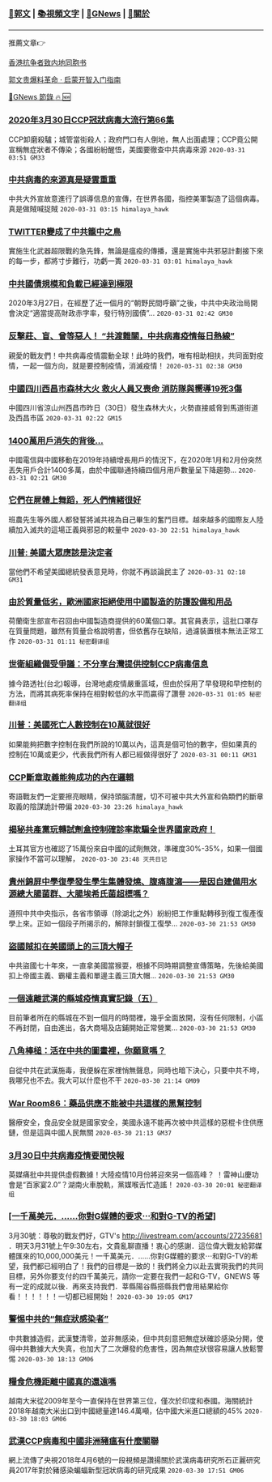 ###  [:eagle:郭文](https://github.com/ourhimalayas/txt) | [:books:視頻文字](https://github.com/ourhimalayas/txt/blob/master/content/README.md) | [:newspaper:GNews](https://github.com/ourhimalayas/txt/blob/master/content/gnews/README.md) | [:pray:關於](https://github.com/ourhimalayas/home/tree/master/about)
---

推薦文章:point_right:

[香港抗争者致内地同胞书](https://github.com/ourhimalayas/news/blob/master/2019/08/a_letter_from_the_hong_kong_people.md)

[郭文贵爆料革命 · 启蒙开智入门指南](https://github.com/ourhimalayas/txt/issues/1)

[:newspaper:GNews 節錄 :fire: :new:](https://github.com/ourhimalayas/txt/blob/master/content/gnews/README.md) 



### [2020年3月30日CCP冠狀病毒大流行第66集](/content/gnews/1/README.md)

CCP卸磨殺驢；城管當街殺人；政府門口有人倒地，無人出面處理；CCP竟公開宣稱無症狀者不傳染；各國紛紛醒悟，美國要徹查中共病毒來源  `2020-03-31 03:51 GM33`

### [中共病毒的來源真是疑雲重重](/content/gnews/2/README.md)

中共大外宣故意進行了誤導信息的宣傳，在世界各國，指控美軍製造了這個病毒。真是做賊喊捉賊  `2020-03-31 03:15 himalaya_hawk`

### [TWITTER變成了中共籠中之鳥](/content/gnews/3/README.md)

實施生化武器超限戰的急先鋒，無論是瘟疫的傳播，還是實施中共邪惡計劃接下來的每一步，都將寸步難行，功虧一簣  `2020-03-31 03:01 himalaya_hawk`

### [中共國債規模和負載已經達到極限](/content/gnews/4/README.md)

2020年3月27日，在經歷了近一個月的“朝野民間呼籲”之後，中共中央政治局開會決定“適當提高財政赤字率，發行特別國債”...  `2020-03-31 02:42 GM30`

### [反擊莊、盲、曾等惡人！ “共渡難關，中共病毒疫情每日熱線”](/content/gnews/5/README.md)

親愛的戰友們！中共病毒疫情震動全球！此時的我們，唯有相助相扶，共同面對疫情，一起一個方向，就是要控制疫情，消滅疫情！  `2020-03-31 02:38 GM30`

### [中國四川西昌市森林大火 救火人員又喪命 消防隊與嚮導19死3傷](/content/gnews/6/README.md)

中國四川省涼山州西昌市昨日（30日）發生森林大火，火勢直接威脅到馬道街道及西昌市區  `2020-03-31 02:22 GM15`

### [1400萬用戶消失的背後&#8230;](/content/gnews/7/README.md)

中國電信與中國移動在2019年持續增長用戶的情況下，在2020年1月和2月份突然丟失用戶合計1400多萬，由於中國聯通持續四個月用戶數量呈下降趨勢...  `2020-03-31 02:21 GM30`

### [它們在屍體上舞蹈，死人們情緒很好](/content/gnews/8/README.md)

班農先生等外國人都發誓將滅共視為自己畢生的奮鬥目標。越來越多的國際友人陸續加入滅共的這場正義與邪惡的較量中  `2020-03-30 22:51 himalaya_hawk`

### [川普: 美國大眾應該是決定者](/content/gnews/9/README.md)

當他們不希望美國總統發表意見時，你就不再談論民主了  `2020-03-31 02:18 GM31`

### [由於質量低劣，歐洲國家拒絕使用中國製造的防護設備和用品](/content/gnews/10/README.md)

荷蘭衛生部宣布召回由中國製造商提供的60萬個口罩。其官員表示，這批口罩存在質量問題，雖然有質量合格說明書，但依舊存在缺陷，過濾裝置根本無法正常工作  `2020-03-31 01:11 秘密翻译组`

### [世衛組織備受爭議：不分享台灣提供控制CCP病毒信息](/content/gnews/11/README.md)

據今路透社(台北)報導，台灣地處疫情嚴重區域，但由於採用了早發現和早控制的方法，而將其病死率保持在相對較低的水平而贏得了讚譽  `2020-03-31 01:05 秘密翻译组`

### [川普：美國死亡人數控制在10萬就很好](/content/gnews/12/README.md)

如果能夠把數字控制在我們所說的10萬以內，這真是個可怕的數字，但如果真的控制在10萬或更少，代表我們所有人都已經做得很好了  `2020-03-31 00:11 GM31`

### [CCP斷章取義能夠成功的內在邏輯](/content/gnews/13/README.md)

寄語戰友們一定要擦亮眼睛，保持頭腦清醒，切不可被中共大外宣和偽類們的斷章取義的陰謀詭計帶偏  `2020-03-30 23:26 himalaya_hawk`

### [揭秘共產黨玩轉試劑盒控制確診率欺騙全世界國家政府！](/content/gnews/14/README.md)

土耳其官方也確認了15萬份來自中國的試劑無效，準確度30%-35%，如果一個國家操作不當可以理解，  `2020-03-30 23:48 灭共日记`

### [貴州錦屏中學復學發生學生集體發燒、腹痛腹瀉——是因自建備用水源總大腸菌群、大腸埃希氏菌超標嗎？](/content/gnews/15/README.md)

遵照中共中央指示，各省市領導（除湖北之外）紛紛把工作重點轉移到復工復產復學上來。正如一個段子所揭示的，解除封鎖復工復學...  `2020-03-30 21:53 GM30`

### [盜國賊扣在美國頭上的三頂大帽子](/content/gnews/16/README.md)

中共盜國七十年來，一直拿美國當猴耍，根據不同時期調整宣傳策略，先後給美國扣上帝國主義、霸權主義和單邊主義三頂大帽...  `2020-03-30 21:53 GM30`

### [一個遠離武漢的縣城疫情真實記錄（五）](/content/gnews/17/README.md)

目前筆者所在的縣城在不到一個月的時間裡，幾乎全面放開，沒有任何限制，小區不再封閉，自由進出，各大商場及店鋪開始正常營業...  `2020-03-30 21:53 GM30`

### [八角棒槌：活在中共的圖畫裡，你願意嗎？](/content/gnews/18/README.md)

自從中共在武漢施毒，我便躲在家裡悄無聲息，同時也暗下決心，只要中共不垮，我哪兒也不去。我大可以什麼也不干  `2020-03-30 21:14 GM09`

### [War Room86：藥品供應不能被中共這樣的黑幫控制](/content/gnews/19/README.md)

醫療安全，食品安全就是國家安全，美國永遠不能再次被中共這樣的惡棍卡住供應鏈，但是這與中國人民無關  `2020-03-30 21:13 GM37`

### [3月30日中共病毒疫情要聞快報](/content/gnews/20/README.md)

英媒痛批中共提供虛假數據！大陸疫情10月份將迎來另一個高峰？ ！雷神山慶功會是“百家宴2.0”？湖南火車脫軌，黨媒喉舌忙造謠！  `2020-03-30 20:01 秘密翻译组`

### [[一千萬美元．……你對G媒體的要求⋯和對G-TV的希望]](/content/gnews/21/README.md)

3月30號：尊敬的戰友們好，GTV&#039;s http://livestream.com/accounts/27235681 ．明天3月31號上午9:30左右，文貴亂聊直播！衷心的感謝．這位偉大戰友給郭媒體匯來的10,000,000美元！一千萬美元．……你對G媒體的要求⋯和對G-TV的希望，我們都已經明白了！我們的目標是一致的！我們將全力以赴去實現我們的共同目標，另外你要支付的四千萬美元，請你一定要在我們一起和G-TV，GNEWS 等有一定的成就以後．再來支持我們．莘縣陽谷縣搭縣我們會用結果給你看！！！！！！一切都已經開始！  `2020-03-30 19:05 GM17`

### [警惕中共的“無症狀感染者”](/content/gnews/22/README.md)

中共數據造假，武漢雙清零，並非無感染，但中共刻意把無症狀確診感染分開，使得中共數據大大失真，也加大了二次爆發的危害性，因為無症狀很容易讓人放鬆警惕  `2020-03-30 18:13 GM06`

### [糧食危機距離中國真的還遠嗎](/content/gnews/23/README.md)

越南大米從2009年至今一直保持在世界第三位，僅次於印度和泰國。海關統計2018年越南大米出口到中國總量達146.4萬噸，佔中國大米進口總額的45%  `2020-03-30 18:03 GM06`

### [武漢CCP病毒和中國非洲豬瘟有什麼關聯](/content/gnews/24/README.md)

網上流傳了央視2018年4月6號的一段視頻是讚揚關於武漢病毒研究所石正麗研究員2017年對於豬感染蝙蝠新型冠狀病毒的研究成果  `2020-03-30 17:51 GM06`

